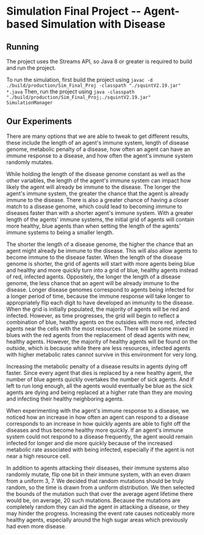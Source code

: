 # Simulation Final Project -- Agent-based Simulation with Disease

## Running

The project uses the Streams API, so Java 8 or greater is required to build and run the project.

To run the simulation, first build the project using `javac -d ./build/production/Sim_Final_Proj -classpath "./squintV2.19.jar" *.java`
Then, run the project using `java -classpath "./build/production/Sim_Final_Proj;./squintV2.19.jar" SimulationManager`

## Our Experiments

There are many options that we are able to tweak to get different results, these include the length of an agent's immune system, length of disease genome,
metabolic penalty of a disease, how often an agent can have an immune response to a disease, and how often the agent's immune system randomly mutates.

While holding the length of the disease genome constant as well as the other variables, the length of the agent's immune system can impact how likely the agent will already be immune to the disease. The longer the agent's immune system, the greater the chance that the agent is already immune to the disease. There is also a greater chance of having a closer match to a disease genome, which could lead to becoming immune to diseases faster than with a shorter agent's immune system. With a greater length of the agents' immune systems, the initial grid of agents will contain more healthy, blue agents than when setting the length of the agents' immune systems to being a smaller length.

The shorter the length of a disease genome, the higher the chance that an agent might already be immune to the disease. This will also allow agents to become immune to the disease faster. When the length of the disease genome is shorter, the grid of agents will start with more agents being blue and healthy and more quickly turn into a grid of blue, healthy agents instead of red, infected agents. Oppositely, the longer the length of a disease genome, the less chance that an agent will be already immune to the disease.  Longer disease genomes correspond to agents being infected for a longer period of time, because the immune response will take longer to appropriately flip each digit to have developed an immunity to the disease. When the grid is initially populated, the majority of agents will be red and infected. However, as time progresses, the grid will begin to reflect a combination of blue, healthy agents on the outsides with more red, infected agents near the cells with the most resources. There will be some mixed in blues with the red agents from the replacement of dead agents with new, healthy agents. However, the majority of healthy agents will be found on the outside, which is because while there are less resources, infected agents with higher metabolic rates cannot survive in this environment for very long.

Increasing the metabolic penalty of a disease results in agents dying off faster. Since every agent that dies is replaced by a new healthy agent, the number of blue agents quickly overtakes the number of sick agents. And if left to run long enough, all the agents would eventually be blue as the sick agents are dying and being replaced at a higher rate than they are moving and infecting their healthy neighboring agents.

When experimenting with the agent's immune response to a disease, we noticed how an increase in how often an agent can respond to a disease corresponds to an increase in how quickly agents are able to fight off the diseases and thus become healthy more quickly. If an agent's immune system could not respond to a disease frequently, the agent would remain infected for longer and die more quickly because of the increased metabolic rate associated with being infected, especially if the agent is not near a high resource cell.

In addition to agents attacking their diseases, their immune systems also randomly mutate, flip one bit in their immune system, with an even drawn from a uniform 3, 7.
We decided that random mutations should be truly random, so the time is drawn from a uniform distribution. We then selected the bounds of the mutation such that over
the average agent lifetime there would be, on average, 20 such mutations. Because the mutations are completely random they can aid the agent in attacking a disease, or
they may hinder the progress. Increasing the event rate causes noticeably more healthy agents, especially around the high sugar areas which previously had even more disease.
